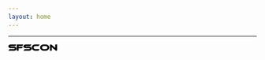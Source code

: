 ```yaml
---
layout: home
---
```


<footer class="container">
<hr>
<a href="https://www.sfscon.it/" target="_blank">
<img src="/assets/images/SFSCon.png" alt="ICSOB 2022" width="100px">
</a>
</footer>